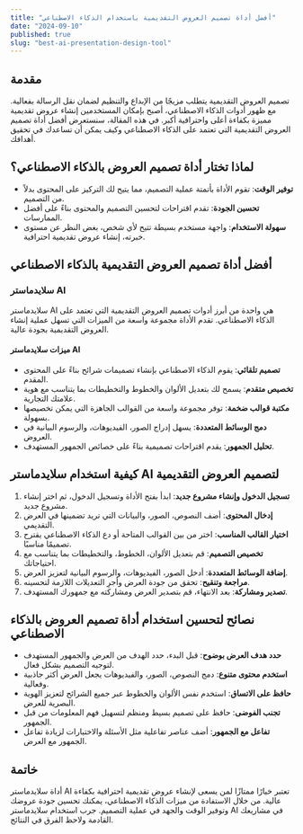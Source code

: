 ```yaml
---
title: "أفضل أداة تصميم العروض التقديمية باستخدام الذكاء الاصطناعي"
date: "2024-09-10"
published: true
slug: "best-ai-presentation-design-tool"
---
```


## مقدمة

تصميم العروض التقديمية يتطلب مزيجًا من الإبداع والتنظيم لضمان نقل الرسالة بفعالية. مع ظهور أدوات الذكاء الاصطناعي، أصبح بإمكان المستخدمين إنشاء عروض تقديمية مميزة بكفاءة أعلى واحترافية أكبر. في هذه المقالة، سنستعرض أفضل أداة تصميم العروض التقديمية التي تعتمد على الذكاء الاصطناعي وكيف يمكن أن تساعدك في تحقيق أهدافك.

## لماذا تختار أداة تصميم العروض بالذكاء الاصطناعي؟

- **توفير الوقت**: تقوم الأداة بأتمتة عملية التصميم، مما يتيح لك التركيز على المحتوى بدلاً من التصميم.
- **تحسين الجودة**: تقدم اقتراحات لتحسين التصميم والمحتوى بناءً على أفضل الممارسات.
- **سهولة الاستخدام**: واجهة مستخدم بسيطة تتيح لأي شخص، بغض النظر عن مستوى خبرته، إنشاء عروض تقديمية احترافية.

## أفضل أداة تصميم العروض التقديمية بالذكاء الاصطناعي

### **سلايدماستر AI**

سلايدماستر AI هي واحدة من أبرز أدوات تصميم العروض التقديمية التي تعتمد على الذكاء الاصطناعي. تقدم الأداة مجموعة واسعة من الميزات التي تسهل عملية إنشاء العروض التقديمية بجودة عالية.

#### ميزات سلايدماستر AI

- **تصميم تلقائي**: يقوم الذكاء الاصطناعي بإنشاء تصميمات شرائح بناءً على المحتوى المقدم.
- **تخصيص متقدم**: يسمح لك بتعديل الألوان والخطوط والتخطيطات بما يتناسب مع هوية علامتك التجارية.
- **مكتبة قوالب ضخمة**: توفر مجموعة واسعة من القوالب الجاهزة التي يمكن تخصيصها بسهولة.
- **دمج الوسائط المتعددة**: يسهل إدراج الصور، الفيديوهات، والرسوم البيانية في العروض.
- **تحليل الجمهور**: يقدم اقتراحات تصميمية بناءً على خصائص الجمهور المستهدف.

## كيفية استخدام سلايدماستر AI لتصميم العروض التقديمية

1. **تسجيل الدخول وإنشاء مشروع جديد**: ابدأ بفتح الأداة وتسجيل الدخول، ثم اختر إنشاء مشروع جديد.
2. **إدخال المحتوى**: أضف النصوص، الصور، والبيانات التي تريد تضمينها في العرض التقديمي.
3. **اختيار القالب المناسب**: اختر من بين القوالب المتاحة أو دع الذكاء الاصطناعي يقترح تصميمًا مناسبًا.
4. **تخصيص التصميم**: قم بتعديل الألوان، الخطوط، والتخطيطات بما يتناسب مع احتياجاتك.
5. **إضافة الوسائط المتعددة**: أدخل الصور، الفيديوهات، والرسوم البيانية لتعزيز العرض.
6. **مراجعة وتنقيح**: تحقق من جودة العرض وأجرِ التعديلات اللازمة لتحسينه.
7. **تصدير ومشاركة**: بعد الانتهاء، قم بتصدير العرض ومشاركته مع جمهورك المستهدف.

## نصائح لتحسين استخدام أداة تصميم العروض بالذكاء الاصطناعي

- **حدد هدف العرض بوضوح**: قبل البدء، حدد الهدف من العرض والجمهور المستهدف لتوجيه التصميم بشكل فعال.
- **استخدم محتوى متنوع**: دمج النصوص، الصور، والفيديوهات يجعل العرض أكثر جاذبية وفعالية.
- **حافظ على الاتساق**: استخدم نفس الألوان والخطوط عبر جميع الشرائح لتعزيز الهوية البصرية للعرض.
- **تجنب الفوضى**: حافظ على تصميم بسيط ومنظم لتسهيل فهم المعلومات من قبل الجمهور.
- **تفاعل مع الجمهور**: أضف عناصر تفاعلية مثل الأسئلة والاختبارات لزيادة تفاعل الجمهور مع العرض.

## خاتمة

أداة سلايدماستر AI تعتبر خيارًا ممتازًا لمن يسعى لإنشاء عروض تقديمية احترافية بكفاءة عالية. من خلال الاستفادة من ميزات الذكاء الاصطناعي، يمكنك تحسين جودة عروضك وتوفير الوقت والجهد في عملية التصميم. جرب استخدام سلايدماستر AI في مشاريعك القادمة ولاحظ الفرق في النتائج.
